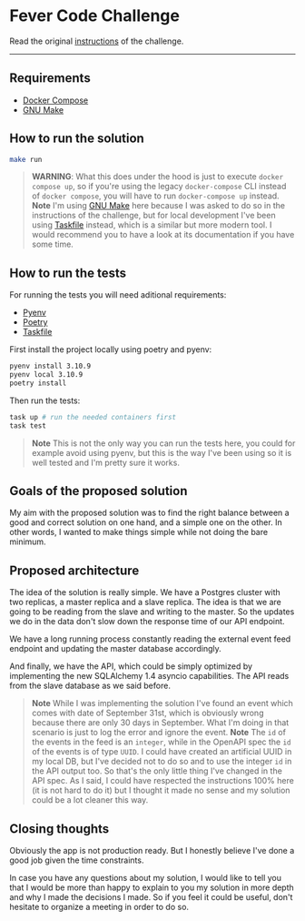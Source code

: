 # Fever Code Challenge

Read the original [instructions](instructions.md) of the challenge.

***

## Requirements

- [Docker Compose](https://docs.docker.com/compose/)
- [GNU Make](https://www.gnu.org/software/make/)

## How to run the solution

```sh
make run
```

> **WARNING**:
> What this does under the hood is just to execute `docker compose up`, so if you're using the legacy `docker-compose` CLI instead of `docker compose`, you will have to run `docker-compose up` instead.
> **Note**
> I'm using [GNU Make](https://www.gnu.org/software/make/) here because I was asked to do so in the instructions of the challenge, but for local development I've been using [Taskfile](https://taskfile.dev/) instead, which is a similar but more modern tool. I would recommend you to have a look at its documentation if you have some time.

## How to run the tests

For running the tests you will need aditional requirements:

- [Pyenv](https://github.com/pyenv/pyenv)
- [Poetry](https://python-poetry.org/)
- [Taskfile](https://taskfile.dev/)

First install the project locally using poetry and pyenv:

```sh
pyenv install 3.10.9
pyenv local 3.10.9
poetry install
```

Then run the tests:

```sh
task up # run the needed containers first
task test
```

> **Note**
> This is not the only way you can run the tests here, you could for example avoid using pyenv, but this is the way I've been using so it is well tested and I'm pretty sure it works.

## Goals of the proposed solution

My aim with the proposed solution was to find the right balance between a good and correct solution on one hand, and a simple one on the other. In other words, I wanted to make things simple while not doing the bare minimum.

## Proposed architecture

The idea of the solution is really simple. We have a Postgres cluster with two replicas, a master replica and a slave replica. The idea is that we are going to be reading from the slave and writing to the master. So the updates we do in the data don't slow down the response time of our API endpoint.

We have a long running process constantly reading the external event feed endpoint and updating the master database accordingly.

And finally, we have the API, which could be simply optimized by implementing the new SQLAlchemy 1.4 asyncio capabilities. The API reads from the slave database as we said before.

> **Note**
> While I was implementing the solution I've found an event which comes with date of September 31st, which is obviously wrong because there are only 30 days in September. What I'm doing in that scenario is just to log the error and ignore the event.
> **Note**
> The `id` of the events in the feed is an `integer`, while in the OpenAPI spec the `id` of the events is of type `UUID`. I could have created an artificial UUID in my local DB, but I've decided not to do so and to use the integer `id` in the API output too. So that's the only little thing I've changed in the API spec. As I said, I could have respected the instructions 100% here (it is not hard to do it) but I thought it made no sense and my solution could be a lot cleaner this way.

## Closing thoughts

Obviously the app is not production ready. But I honestly believe I've done a good job given the time constraints.

In case you have any questions about my solution, I would like to tell you that I would be more than happy to explain to you my solution in more depth and why I made the decisions I made. So if you feel it could be useful, don't hesitate to organize a meeting in order to do so.
